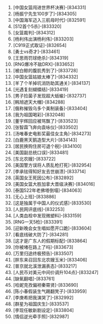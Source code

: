 
1. [中国女篮闯进世界杯决赛]-[834331]
1. [杨振宁先生100岁了]-[834305]
1. [中国海军迈入三航母时代]-[832591]
1. [S12首个5杀]-[833320]
1. [女篮裁判]-[834312]
1. [杨利伟出演杨利伟]-[833203]
1. [C919正式取证]-[832654]
1. [勇士vs奇才]-[833461]
1. [王思雨罚球绝杀]-[834319]
1. [RNG爆冷不敌DRX]-[833652]
1. [被白鲸的腹肌秀到了]-[833728]
1. [中国女篮姑娘太棒了]-[834332]
1. [羊了个羊掉坑消防助其通关]-[834137]
1. [光遇复刻蝴蝶结]-[833419]
1. [男子捡菌子发现超大蛞蝓]-[832737]
1. [韩旭遮天大帽]-[834288]
1. [俄称摧毁乌多个美制装备]-[833404]
1. [我为祖国喝彩]-[832048]
1. [董宇辉回应被骂飘了]-[833523]
1. [张智霖飞奔向袁咏仪]-[833502]
1. [汤唯春史电影奖最佳女主角]-[834273]
1. [白鹿黑天鹅造型大片]-[834143]
1. [居民换购住房可退个税]-[834100]
1. [美国副总统口误]-[833481]
1. [东北农嫂]-[833722]
1. [美国警方误将人质乱枪打死]-[832954]
1. [李承铉得知好友去世崩溃]-[833714]
1. [英国女王死因公布]-[832892]
1. [美国女篮大胜加拿大晋级决赛]-[834016]
1. [泰国522年老佛塔倒塌]-[834063]
1. [无心上班]-[833886]
1. [这是独属于中国人的仪式感]-[833530]
1. [人民网评底线]-[832253]
1. [人类血栓中发现微塑料]-[833159]
1. [RNG一天5检]-[833391]
1. [迎新晚会女生唱如愿开口跪]-[833604]
1. [看底线破大防了]-[834281]
1. [这才是广东人的假期标配]-[833864]
1. [你被堵在路上了吗]-[833673]
1. [万里归途终极预告]-[833507]
1. [胖东来召回东北农嫂玉米]-[833406]
1. [普京就北溪泄漏表态]-[833217]
1. [人民币对美元中间价调升104点]-[833247]
1. [缺氧翻唱]-[833761]
1. [哈妮克孜偏袒秦霄贤]-[833690]
1. [陈小春假装生气踢翻凳子]-[833959]
1. [李庚希把我演哭了]-[832992]
1. [群星为祖国庆生]-[833537]
1. [李现任敏新剧设定]-[833804]
1. [情侣逆光牵手照]-[832987]